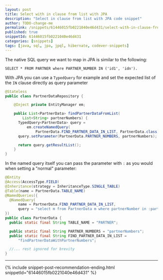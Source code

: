 ```yaml
---
layout: post
title: Select with in clause from list with JPA
description: "Select in clause from list with JPA code snippet"
author: TODO-change-me
permalink: /snippets/61446015fb0221040e46d431/select-with-in-clause-from-list-with-jpa
published: true
snippetId: 61446015fb0221040e46d431
categories: [snippets]
tags: [java, sql, jpa, jpql, hibernate, codever-snippets]
---
```


The native SQL query we want to map in JPA is similar to the following:

```
SELECT * FROM PARTNER where PARTNER_NUMBER IN ('id1', 'idn').
```

With JPA you can use a `TypedQuery` for example and set the expected list of the `IN` clause directly as query parameter

```java
@Stateless
public class PartnerDataRepository {

	@Inject private EntityManager em;

	public List<PartnerData> findPartnerDataFromList(
		List<String> partnerNumbers) {
	  TypedQuery<PartnerData> query =
		  em.createNamedQuery(
			  PartnerData.FIND_PARTNER_DATA_IN_LIST, PartnerData.class);
	  query.setParameter(PartnerData.PARTNER_NUMBERS, partnerNumbers);

	  return query.getResultList();
	}
}
```

In the named query itself you can pass the parameter with `:` as you would when setting a "normal" parameter:

```java
@Entity
@Access(AccessType.FIELD)
@Inheritance(strategy = InheritanceType.SINGLE_TABLE)
@Table(name = PartnerData.TABLE_NAME)
@NamedQueries({
  @NamedQuery(
      name = PartnerData.FIND_PARTNER_DATA_IN_LIST,
      query = "select m from PartnerData m where partnerNumber in :partnerNumbers")
})
public class PartnerData {
  public static final String TABLE_NAME = "PARTNER";

  public static final String PARTNER_NUMBERS = "partnerNumbers";
  public static final String FIND_PARTNER_DATA_IN_LIST =
      "findPartnerDataWithPartnerNumbers";

  //... rest ignored for brevity
}

```

<hr/>

 {% include snippet-post-recommendation-ending.html snippetId="61446015fb0221040e46d431" %}
